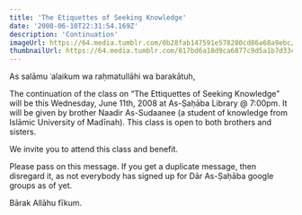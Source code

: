 ```yaml
---
title: 'The Etiquettes of Seeking Knowledge'
date: '2008-06-10T22:31:54.169Z'
description: 'Continuation'
imageUrl: https://64.media.tumblr.com/0b28fab147591e578280cd86a68a9ebc/tumblr_mwxlv26N0T1qhvsd6o1_500.jpg
thumbnailUrl: https://64.media.tumblr.com/817bd6a18d9ca6877c9d5a1b7d33c198/tumblr_mx1cizinbl1qljihqo1_500.jpg
---
```


As salāmu ʿalaikum wa raḥmatullāhi wa barakātuh,

The continuation of the class on “The Ettiquettes of Seeking Knowledge” will be this Wednesday, June 11th, 2008 at As-Ṣaḥāba Library @ 7:00pm. It will be given by brother Naadir As-Sudaanee (a student of knowledge from Islāmic University of Madīnah). This class is open to both brothers and sisters.

We invite you to attend this class and benefit.

Please pass on this message. If you get a duplicate message, then disregard it, as not everybody has signed up for Dār As-Ṣaḥāba google groups as of yet.

Bārak Allāhu fīkum.
